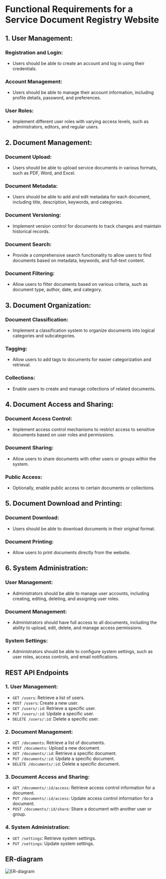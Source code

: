 # Functional Requirements for a Service Document Registry Website

## 1. User Management:

### Registration and Login:
- Users should be able to create an account and log in using their credentials.

### Account Management:
- Users should be able to manage their account information, including profile details, password, and preferences.

### User Roles:
- Implement different user roles with varying access levels, such as administrators, editors, and regular users.

## 2. Document Management:

### Document Upload:
- Users should be able to upload service documents in various formats, such as PDF, Word, and Excel.

### Document Metadata:
- Users should be able to add and edit metadata for each document, including title, description, keywords, and categories.

### Document Versioning:
- Implement version control for documents to track changes and maintain historical records.

### Document Search:
- Provide a comprehensive search functionality to allow users to find documents based on metadata, keywords, and full-text content.

### Document Filtering:
- Allow users to filter documents based on various criteria, such as document type, author, date, and category.

## 3. Document Organization:

### Document Classification:
- Implement a classification system to organize documents into logical categories and subcategories.

### Tagging:
- Allow users to add tags to documents for easier categorization and retrieval.

### Collections:
- Enable users to create and manage collections of related documents.

## 4. Document Access and Sharing:

### Document Access Control:
- Implement access control mechanisms to restrict access to sensitive documents based on user roles and permissions.

### Document Sharing:
- Allow users to share documents with other users or groups within the system.

### Public Access:
- Optionally, enable public access to certain documents or collections.

## 5. Document Download and Printing:

### Document Download:
- Users should be able to download documents in their original format.

### Document Printing:
- Allow users to print documents directly from the website.

## 6. System Administration:

### User Management:
- Administrators should be able to manage user accounts, including creating, editing, deleting, and assigning user roles.

### Document Management:
- Administrators should have full access to all documents, including the ability to upload, edit, delete, and manage access permissions.

### System Settings:
- Administrators should be able to configure system settings, such as user roles, access controls, and email notifications.


## REST API Endpoints

### 1. User Management:

- `GET /users`: Retrieve a list of users.
- `POST /users`: Create a new user.
- `GET /users/:id`: Retrieve a specific user.
- `PUT /users/:id`: Update a specific user.
- `DELETE /users/:id`: Delete a specific user.

### 2. Document Management:

- `GET /documents`: Retrieve a list of documents.
- `POST /documents`: Upload a new document.
- `GET /documents/:id`: Retrieve a specific document.
- `PUT /documents/:id`: Update a specific document.
- `DELETE /documents/:id`: Delete a specific document.

### 3. Document Access and Sharing:

- `GET /documents/:id/access`: Retrieve access control information for a document.
- `PUT /documents/:id/access`: Update access control information for a document.
- `POST /documents/:id/share`: Share a document with another user or group.



### 4. System Administration:

- `GET /settings`: Retrieve system settings.
- `PUT /settings`: Update system settings.

## ER-diagram
![ER-diagram](https://github.com/cirin0/springCourse/blob/main/ER-diagram.jpg)

